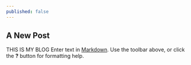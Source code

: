 ```yaml
---
published: false
---
```

## A New Post


THIS IS MY BLOG
Enter text in [Markdown](http://daringfireball.net/projects/markdown/). Use the toolbar above, or click the **?** button for formatting help.

